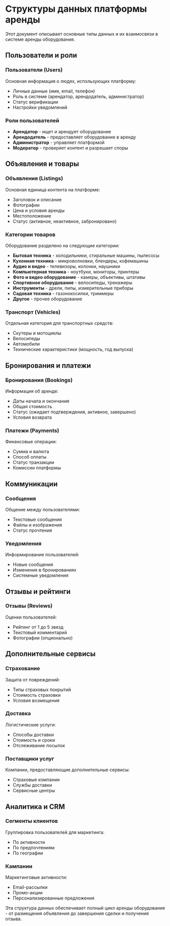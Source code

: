 # Структуры данных платформы аренды

Этот документ описывает основные типы данных и их взаимосвязи в системе аренды
оборудования.

## Пользователи и роли

### Пользователи (Users)

Основная информация о людях, использующих платформу:

- Личные данные (имя, email, телефон)
- Роль в системе (арендатор, арендодатель, администратор)
- Статус верификации
- Настройки уведомлений

### Роли пользователей

- **Арендатор** - ищет и арендует оборудование
- **Арендодатель** - предоставляет оборудование в аренду
- **Администратор** - управляет платформой
- **Модератор** - проверяет контент и разрешает споры

## Объявления и товары

### Объявления (Listings)

Основная единица контента на платформе:

- Заголовок и описание
- Фотографии
- Цена и условия аренды
- Местоположение
- Статус (активное, неактивное, забронировано)

### Категории товаров

Оборудование разделено на следующие категории:

- **Бытовая техника** - холодильники, стиральные машины, пылесосы
- **Кухонная техника** - микроволновки, блендеры, кофемашины
- **Аудио и видео** - телевизоры, колонки, наушники
- **Компьютерная техника** - ноутбуки, мониторы, принтеры
- **Фото и видео оборудование** - камеры, объективы, штативы
- **Спортивное оборудование** - велосипеды, тренажеры
- **Инструменты** - дрели, пилы, измерительные приборы
- **Садовая техника** - газонокосилки, триммеры
- **Другое** - прочее оборудование

### Транспорт (Vehicles)

Отдельная категория для транспортных средств:

- Скутеры и мотоциклы
- Велосипеды
- Автомобили
- Технические характеристики (мощность, год выпуска)

## Бронирования и платежи

### Бронирования (Bookings)

Информация об аренде:

- Даты начала и окончания
- Общая стоимость
- Статус (ожидает подтверждения, активное, завершено)
- Условия возврата

### Платежи (Payments)

Финансовые операции:

- Сумма и валюта
- Способ оплаты
- Статус транзакции
- Комиссии платформы

## Коммуникации

### Сообщения

Общение между пользователями:

- Текстовые сообщения
- Файлы и изображения
- Статус прочтения

### Уведомления

Информирование пользователей:

- Новые сообщения
- Изменения в бронированиях
- Системные уведомления

## Отзывы и рейтинги

### Отзывы (Reviews)

Оценки пользователей:

- Рейтинг от 1 до 5 звезд
- Текстовый комментарий
- Фотографии (опционально)

## Дополнительные сервисы

### Страхование

Защита от повреждений:

- Типы страховых покрытий
- Стоимость страховки
- Условия возмещения

### Доставка

Логистические услуги:

- Способы доставки
- Стоимость и сроки
- Отслеживание посылок

### Поставщики услуг

Компании, предоставляющие дополнительные сервисы:

- Страховые компании
- Службы доставки
- Сервисные центры

## Аналитика и CRM

### Сегменты клиентов

Группировка пользователей для маркетинга:

- По активности
- По предпочтениям
- По географии

### Кампании

Маркетинговые активности:

- Email-рассылки
- Промо-акции
- Персонализированные предложения

Эта структура данных обеспечивает полный цикл аренды оборудования - от
размещения объявления до завершения сделки и получения отзыва.
